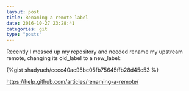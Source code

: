 ```yaml
---
layout: post
title: Renaming a remote label
date: 2016-10-27 23:28:41
categories: git
type: "posts"
---
```


Recently I messed up my repository and needed rename my upstream remote,
changing its old_label to a new_label:

{%gist shadyueh/cccc40ac95bc05fb75645ffb28d45c53 %}

https://help.github.com/articles/renaming-a-remote/
